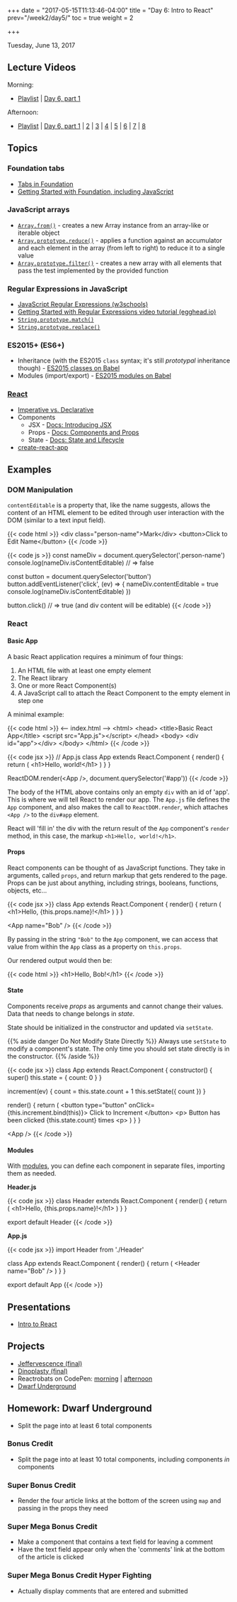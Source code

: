 +++
date = "2017-05-15T11:13:46-04:00"
title = "Day 6: Intro to React"
prev="/week2/day5/"
toc = true
weight = 2

+++

<date>Tuesday, June 13, 2017</date>

## Lecture Videos

Morning:

* [Playlist](https://www.youtube.com/playlist?list=PLuT2TqJuwaY9SEkynJl1LudbfzWqc4l84) | [Day 6, part 1](https://www.youtube.com/watch?v=IkPZMjwbPUA&index=54&list=PLuT2TqJuwaY9SEkynJl1LudbfzWqc4l84)

Afternoon:

* [Playlist](https://www.youtube.com/playlist?list=PLuT2TqJuwaY9uIH9AFDZUyfalE-tY8REa) | [Day 6, part 1](https://www.youtube.com/watch?v=L8IgFUESlqg&list=PLuT2TqJuwaY9uIH9AFDZUyfalE-tY8REa&index=61) | [2](https://www.youtube.com/watch?v=GSVV8AvfHck&list=PLuT2TqJuwaY9uIH9AFDZUyfalE-tY8REa&index=62) | [3](https://www.youtube.com/watch?v=lcUfStMvwpk&list=PLuT2TqJuwaY9uIH9AFDZUyfalE-tY8REa&index=63) | [4](https://www.youtube.com/watch?v=dINvMWHQrw4&list=PLuT2TqJuwaY9uIH9AFDZUyfalE-tY8REa&index=64) | [5](https://www.youtube.com/watch?v=C1yAWLXCg5w&list=PLuT2TqJuwaY9uIH9AFDZUyfalE-tY8REa&index=65) | [6](https://www.youtube.com/watch?v=G5tJdaaCyzg&list=PLuT2TqJuwaY9uIH9AFDZUyfalE-tY8REa&index=66) | [7](https://www.youtube.com/watch?v=i-fgZNUJuds&list=PLuT2TqJuwaY9uIH9AFDZUyfalE-tY8REa&index=67) | [8](https://www.youtube.com/watch?v=Zkjgg3_TWPE&list=PLuT2TqJuwaY9uIH9AFDZUyfalE-tY8REa&index=68)

## Topics

### Foundation tabs

* [Tabs in Foundation](http://foundation.zurb.com/sites/docs/tabs.html)
* [Getting Started with Foundation, including JavaScript](http://foundation.zurb.com/sites/docs/installation.html#html-starter-template)

### JavaScript arrays

* [`Array.from()`](https://developer.mozilla.org/en-US/docs/Web/JavaScript/Reference/Global_Objects/Array/from?v=control) - creates a new Array instance from an array-like or iterable object
* [`Array.prototype.reduce()`](https://developer.mozilla.org/en-US/docs/Web/JavaScript/Reference/Global_Objects/Array/Reduce?v=control) - applies a function against an accumulator and each element in the array (from left to right) to reduce it to a single value
* [`Array.prototype.filter()`](https://developer.mozilla.org/en-US/docs/Web/JavaScript/Reference/Global_Objects/Array/filter?v=control) - creates a new array with all elements that pass the test implemented by the provided function

### Regular Expressions in JavaScript

* [JavaScript Regular Expressions (w3schools)](https://www.w3schools.com/js/js_regexp.asp)
* [Getting Started with Regular Expressions video tutorial (egghead.io)](https://egghead.io/lessons/javascript-javascript-regular-expressions-introduction)
* [`String.prototype.match()`](https://developer.mozilla.org/en-US/docs/Web/JavaScript/Reference/Global_Objects/String/match)
* [`String.prototype.replace()`](https://developer.mozilla.org/en-US/docs/Web/JavaScript/Reference/Global_Objects/String/replace)

### ES2015+ (ES6+)
* Inheritance (with the ES2015 `class` syntax; it's still _prototypal_ inheritance though) - [ES2015 classes on Babel](https://babeljs.io/learn-es2015/#ecmascript-2015-features-classes)
* Modules (import/export) - [ES2015 modules on Babel](https://babeljs.io/learn-es2015/#ecmascript-2015-features-modules)

### [React](https://facebook.github.io/react/)
* [Imperative vs. Declarative](https://tylermcginnis.com/imperative-vs-declarative-programming/)
* Components
  * JSX - [Docs: Introducing JSX](https://facebook.github.io/react/docs/introducing-jsx.html)
  * Props - [Docs: Components and Props](https://facebook.github.io/react/docs/components-and-props.html)
  * State - [Docs: State and Lifecycle](https://facebook.github.io/react/docs/state-and-lifecycle.html)
* [create-react-app](https://github.com/facebookincubator/create-react-app)

## Examples

### DOM Manipulation
`contentEditable` is a property that, like the name suggests, allows the content of an HTML element to be edited through user interaction with the DOM (similar to a text input field).

{{< code html >}}
&lt;div class=&quot;person-name&quot;&gt;Mark&lt;/div&gt;
&lt;button&gt;Click to Edit Name&lt;/button&gt;
{{< /code >}}

{{< code js >}}
const nameDiv = document.querySelector('.person-name')
console.log(nameDiv.isContentEditable) // => false

const button = document.querySelector('button')
button.addEventListener('click', (ev) => {
  nameDiv.contentEditable = true
  console.log(nameDiv.isContentEditable)
})

button.click() // => true (and div content will be editable)
{{< /code >}}

### React

#### Basic App
A basic React application requires a minimum of four things:

1. An HTML file with at least one empty element
2. The React library
3. One or more React Component(s)
4. A JavaScript call to attach the React Component to the empty element in step one

A minimal example:

{{< code html >}}
&lt;-- index.html --&gt;
&lt;html&gt;
  &lt;head&gt;
    &lt;title&gt;Basic React App&lt;/title&gt;
    &lt;script src=&quot;App.js&quot;&gt;&lt;/script&gt;
  &lt;/head&gt;
  &lt;body&gt;
    &lt;div id=&quot;app&quot;&gt;&lt;/div&gt;
  &lt;/body&gt;
&lt;/html&gt;
{{< /code >}}

{{< code jsx >}}
// App.js
class App extends React.Component {
  render() {
    return (
      &lt;h1&gt;Hello, world!&lt;/h1&gt;
    )
  }
}

ReactDOM.render(&lt;App /&gt;, document.querySelector('#app'))
{{< /code >}}

The body of the HTML above contains only an empty `div` with an id of 'app'.  This is where we will tell React to render our app. The `App.js` file defines the `App` component, and also makes the call to `ReactDOM.render`, which attaches `<App />` to the `div#app` element.

React will 'fill in' the div with the return result of the `App` component's `render` method, in this case, the markup `<h1>Hello, world!</h1>`.

#### Props

React components can be thought of as JavaScript functions.  They take in arguments, called `props`, and return markup that gets rendered to the page. Props can be just about anything, including strings, booleans, functions, objects, etc...

{{< code jsx >}}
class App extends React.Component {
  render() {
    return (
      &lt;h1&gt;Hello, {this.props.name}!&lt;/h1&gt;
    )
  }
}

&lt;App name=&quot;Bob&quot; /&gt;
{{< /code >}}

By passing in the string `"Bob"` to the `App` component, we can access that value from within the `App` class as a property on `this.props`.

Our rendered output would then be:

{{< code html >}}
&lt;h1&gt;Hello, Bob!&lt;/h1&gt;
{{< /code >}}

#### State

Components receive _props_ as arguments and cannot change their values. Data that needs to change belongs in _state_.

State should be initialized in the constructor and updated via `setState`.

{{% aside danger Do Not Modify State Directly %}}
Always use `setState` to modify a component's state. The only time you should set state directly is in the constructor.
{{% /aside %}}

{{< code jsx >}}
class App extends React.Component {
  constructor() {
    super()
    this.state = {
      count: 0
    }
  }

  increment(ev) {
    count = this.state.count + 1
    this.setState({ count })
  }

  render() {
    return (
      &lt;button type="button" onClick={this.increment.bind(this)}&gt;
        Click to Increment
      &lt;/button&gt;
      &lt;p&gt;
        Button has been clicked {this.state.count} times
      &lt;p&gt;
    )
  }
}

&lt;App /&gt;
{{< /code >}}

#### Modules

With [modules](https://babeljs.io/learn-es2015/#ecmascript-2015-features-modules), you can define each component in separate files, importing them as needed.

**Header.js**

{{< code jsx >}}
class Header extends React.Component {
  render() {
    return (
      &lt;h1&gt;Hello, {this.props.name}!&lt;/h1&gt;
    )
  }
}

export default Header
{{< /code >}}

**App.js**

{{< code jsx >}}
import Header from './Header'

class App extends React.Component {
  render() {
    return (
      &lt;Header name=&quot;Bob&quot; /&gt;
    )
  }
}

export default App
{{< /code >}}

## Presentations

* [Intro to React](/05-intro-to-react.pdf)

## Projects

* [Jeffervescence (final)](https://github.com/xtbc17s2/jeffervescence)
* [Dinoplasty (final)](https://github.com/xtbc17s2/dinoplasty)
* Reactrobats on CodePen: [morning](https://codepen.io/dstrus/pen/yXJRjY) | [afternoon](https://codepen.io/dstrus/pen/Pjzvmd/)
* [Dwarf Underground](https://github.com/xtbc17s2/dwarf-underground/tree/3da6c4b4447d32404a141344867a457fdb9c3e60)

## Homework: Dwarf Underground

* Split the page into at least 6 total components

### Bonus Credit

* Split the page into at least 10 total components, including components *in* components

### Super Bonus Credit

* Render the four article links at the bottom of the screen using `map` and passing in the props they need

### Super Mega Bonus Credit

* Make a component that contains a text field for leaving a comment
* Have the text field appear only when the 'comments' link at the bottom of the article is clicked

### Super Mega Bonus Credit Hyper Fighting

* Actually display comments that are entered and submitted
